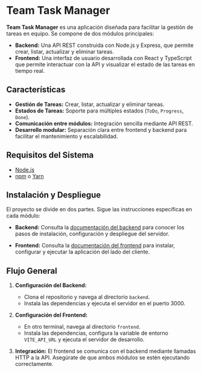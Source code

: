 # Team Task Manager

**Team Task Manager** es una aplicación diseñada para facilitar la gestión de tareas en equipo. Se compone de dos módulos principales:

- **Backend:** Una API REST construida con Node.js y Express, que permite crear, listar, actualizar y eliminar tareas.
- **Frontend:** Una interfaz de usuario desarrollada con React y TypeScript que permite interactuar con la API y visualizar el estado de las tareas en tiempo real.

## Características

- **Gestión de Tareas:** Crear, listar, actualizar y eliminar tareas.
- **Estados de Tareas:** Soporte para múltiples estados (`ToDo`, `Progress`, `Done`).
- **Comunicación entre módulos:** Integración sencilla mediante API REST.
- **Desarrollo modular:** Separación clara entre frontend y backend para facilitar el mantenimiento y escalabilidad.

## Requisitos del Sistema

- [Node.js](https://nodejs.org/)
- [npm](https://www.npmjs.com/) o [Yarn](https://yarnpkg.com/)

## Instalación y Despliegue

El proyecto se divide en dos partes. Sigue las instrucciones específicas en cada módulo:

- **Backend:**
  Consulta la [documentación del backend](./backend/README.MD) para conocer los pasos de instalación, configuración y despliegue del servidor.

- **Frontend:**
  Consulta la [documentación del frontend](./frontend/README.MD) para instalar, configurar y ejecutar la aplicación del lado del cliente.

## Flujo General

1. **Configuración del Backend:**
   - Clona el repositorio y navega al directorio `backend`.
   - Instala las dependencias y ejecuta el servidor en el puerto 3000.

2. **Configuración del Frontend:**
   - En otro terminal, navega al directorio `frontend`.
   - Instala las dependencias, configura la variable de entorno `VITE_API_URL` y ejecuta el servidor de desarrollo.

3. **Integración:**
   El frontend se comunica con el backend mediante llamadas HTTP a la API. Asegúrate de que ambos módulos se estén ejecutando correctamente.
